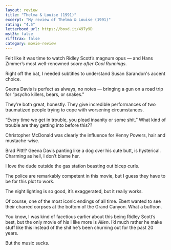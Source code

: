```yaml
---
layout: review
title: "Thelma & Louise (1991)"
excerpt: "My review of Thelma & Louise (1991)"
rating: "4.5"
letterboxd_url: https://boxd.it/497y9D
mst3k: false
rifftrax: false
category: movie-review
---
```


Felt like it was time to watch Ridley Scott’s magnum opus — and Hans Zimmer’s most well-renowned s<i>core after Cool Runnings</i>.

Right off the bat, I needed subtitles to understand Susan Sarandon's accent choice.

Geena Davis is perfect as always, no notes — bringing a gun on a road trip for “psycho killers, bears, or snakes.”

They’re both great, honestly. They give incredible performances of two traumatized people trying to cope with worsening circumstances.

“Every time we get in trouble, you plead insanity or some shit.” What kind of trouble are they getting into before this??

Christopher McDonald was clearly the influence for Kenny Powers, hair and mustache-wise.

Brad Pitt!? Geena Davis panting like a dog over his cute butt, is hysterical. Charming as hell, I don’t blame her.

I love the dude outside the gas station beasting out bicep curls.

The police are remarkably competent in this movie, but I guess they have to be for this plot to work.

The night lighting is so good, it’s exaggerated, but it really works.

Of course, one of the most iconic endings of all time. Ebert wanted to see their charred corpses at the bottom of the Grand Canyon. What a buffoon.

You know, I was kind of facetious earlier about this being Ridley Scott’s best, but the only movie of his I like more is <i>Alien</i>. I’d much rather he make stuff like this instead of the shit he’s been churning out for the past 20 years.

But the music sucks.
